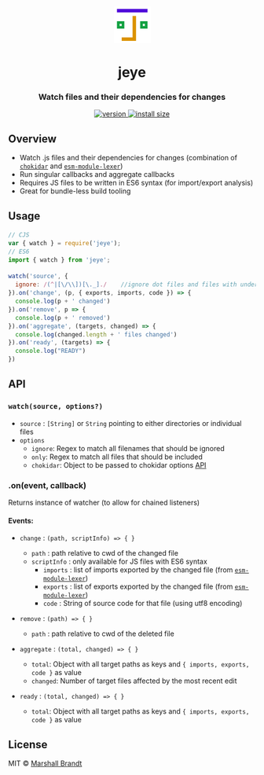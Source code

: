 <div align="center">
  <img src="https://github.com/marshallcb/jeye/raw/main/docs/jeye.png" alt="jeye" width="75" />
</div>

<h1 align="center">jeye</h1>
<h3 align="center">Watch files and their dependencies for changes</h3>

<div align="center">
  <a href="https://npmjs.org/package/jeye">
    <img src="https://badgen.now.sh/npm/v/jeye" alt="version" />
  </a>
  <a href="https://packagephobia.com/result?p=jeye">
    <img src="https://badgen.net/packagephobia/install/jeye" alt="install size" />
  </a>
</div>

## Overview
- Watch .js files and their dependencies for changes (combination of [`chokidar`](https://github.com/paulmillr/chokidar) and [`esm-module-lexer`](https://github.com/guybedford/es-module-lexer))
- Run singular callbacks and aggregate callbacks
- Requires JS files to be written in ES6 syntax (for import/export analysis)
- Great for bundle-less build tooling

## Usage

```js
// CJS
var { watch } = require('jeye');
// ES6
import { watch } from 'jeye';

watch('source', {
  ignore: /(^|[\/\\])[\._]./    //ignore dot files and files with underscore prefix (_hidden.js)
}).on('change', (p, { exports, imports, code }) => {
  console.log(p + ' changed')
}).on('remove', p => {
  console.log(p + ' removed')
}).on('aggregate', (targets, changed) => {
  console.log(changed.length + ' files changed')
}).on('ready', (targets) => {
  console.log("READY")
})
```

## API

### `watch(source, options?)`

- `source` : `[String]` or `String` pointing to either directories or individual files
- `options`
  - `ignore`: Regex to match all filenames that should be ignored
  - `only`: Regex to match all files that should be included
  - `chokidar`: Object to be passed to chokidar options [API](https://github.com/paulmillr/chokidar#api)

### .on(event, callback)

Returns instance of watcher (to allow for chained listeners)

#### Events:

- `change` : `(path, scriptInfo) => { }`
  - `path` : path relative to cwd of the changed file
  - `scriptInfo` : only available for JS files with ES6 syntax
    - `imports` : list of imports exported by the changed file (from [`esm-module-lexer`](https://github.com/guybedford/es-module-lexer))
    - `exports` : list of exports exported by the changed file (from [`esm-module-lexer`](https://github.com/guybedford/es-module-lexer))
    - `code` : String of source code for that file (using utf8 encoding)

- `remove` : `(path) => { }`
  - `path` : path relative to cwd of the deleted file

- `aggregate` : `(total, changed) => { }`
  - `total`: Object with all target paths as keys and `{ imports, exports, code }` as value
  - `changed`: Number of target files affected by the most recent edit

- `ready` : `(total, changed) => { }`
  - `total`: Object with all target paths as keys and `{ imports, exports, code }` as value


## License

MIT © [Marshall Brandt](https://m4r.sh)